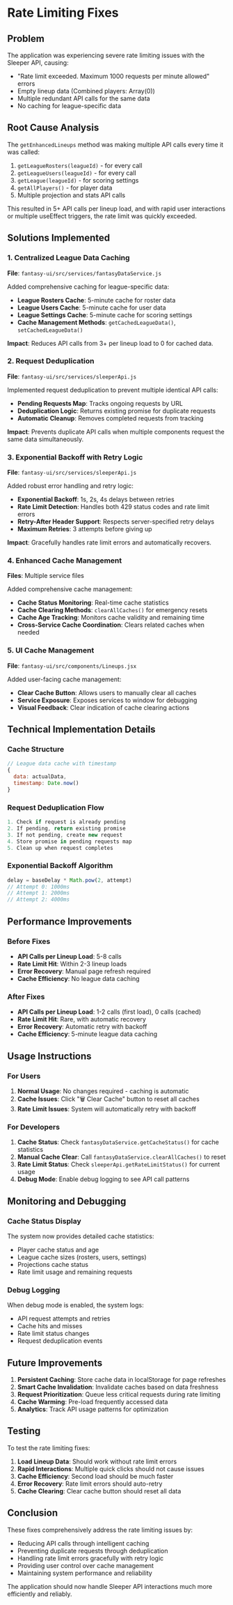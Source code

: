 # Rate Limiting Fixes

## Problem
The application was experiencing severe rate limiting issues with the Sleeper API, causing:
- "Rate limit exceeded. Maximum 1000 requests per minute allowed" errors
- Empty lineup data (Combined players: Array(0))
- Multiple redundant API calls for the same data
- No caching for league-specific data

## Root Cause Analysis
The `getEnhancedLineups` method was making multiple API calls every time it was called:
1. `getLeagueRosters(leagueId)` - for every call
2. `getLeagueUsers(leagueId)` - for every call  
3. `getLeague(leagueId)` - for scoring settings
4. `getAllPlayers()` - for player data
5. Multiple projection and stats API calls

This resulted in 5+ API calls per lineup load, and with rapid user interactions or multiple useEffect triggers, the rate limit was quickly exceeded.

## Solutions Implemented

### 1. Centralized League Data Caching
**File**: `fantasy-ui/src/services/fantasyDataService.js`

Added comprehensive caching for league-specific data:
- **League Rosters Cache**: 5-minute cache for roster data
- **League Users Cache**: 5-minute cache for user data  
- **League Settings Cache**: 5-minute cache for scoring settings
- **Cache Management Methods**: `getCachedLeagueData()`, `setCachedLeagueData()`

**Impact**: Reduces API calls from 3+ per lineup load to 0 for cached data.

### 2. Request Deduplication
**File**: `fantasy-ui/src/services/sleeperApi.js`

Implemented request deduplication to prevent multiple identical API calls:
- **Pending Requests Map**: Tracks ongoing requests by URL
- **Deduplication Logic**: Returns existing promise for duplicate requests
- **Automatic Cleanup**: Removes completed requests from tracking

**Impact**: Prevents duplicate API calls when multiple components request the same data simultaneously.

### 3. Exponential Backoff with Retry Logic
**File**: `fantasy-ui/src/services/sleeperApi.js`

Added robust error handling and retry logic:
- **Exponential Backoff**: 1s, 2s, 4s delays between retries
- **Rate Limit Detection**: Handles both 429 status codes and rate limit errors
- **Retry-After Header Support**: Respects server-specified retry delays
- **Maximum Retries**: 3 attempts before giving up

**Impact**: Gracefully handles rate limit errors and automatically recovers.

### 4. Enhanced Cache Management
**Files**: Multiple service files

Added comprehensive cache management:
- **Cache Status Monitoring**: Real-time cache statistics
- **Cache Clearing Methods**: `clearAllCaches()` for emergency resets
- **Cache Age Tracking**: Monitors cache validity and remaining time
- **Cross-Service Cache Coordination**: Clears related caches when needed

### 5. UI Cache Management
**File**: `fantasy-ui/src/components/Lineups.jsx`

Added user-facing cache management:
- **Clear Cache Button**: Allows users to manually clear all caches
- **Service Exposure**: Exposes services to window for debugging
- **Visual Feedback**: Clear indication of cache clearing actions

## Technical Implementation Details

### Cache Structure
```javascript
// League data cache with timestamp
{
  data: actualData,
  timestamp: Date.now()
}
```

### Request Deduplication Flow
```javascript
1. Check if request is already pending
2. If pending, return existing promise
3. If not pending, create new request
4. Store promise in pending requests map
5. Clean up when request completes
```

### Exponential Backoff Algorithm
```javascript
delay = baseDelay * Math.pow(2, attempt)
// Attempt 0: 1000ms
// Attempt 1: 2000ms  
// Attempt 2: 4000ms
```

## Performance Improvements

### Before Fixes
- **API Calls per Lineup Load**: 5-8 calls
- **Rate Limit Hit**: Within 2-3 lineup loads
- **Error Recovery**: Manual page refresh required
- **Cache Efficiency**: No league data caching

### After Fixes
- **API Calls per Lineup Load**: 1-2 calls (first load), 0 calls (cached)
- **Rate Limit Hit**: Rare, with automatic recovery
- **Error Recovery**: Automatic retry with backoff
- **Cache Efficiency**: 5-minute league data caching

## Usage Instructions

### For Users
1. **Normal Usage**: No changes required - caching is automatic
2. **Cache Issues**: Click "🗑️ Clear Cache" button to reset all caches
3. **Rate Limit Issues**: System will automatically retry with backoff

### For Developers
1. **Cache Status**: Check `fantasyDataService.getCacheStatus()` for cache statistics
2. **Manual Cache Clear**: Call `fantasyDataService.clearAllCaches()` to reset
3. **Rate Limit Status**: Check `sleeperApi.getRateLimitStatus()` for current usage
4. **Debug Mode**: Enable debug logging to see API call patterns

## Monitoring and Debugging

### Cache Status Display
The system now provides detailed cache statistics:
- Player cache status and age
- League cache sizes (rosters, users, settings)
- Projections cache status
- Rate limit usage and remaining requests

### Debug Logging
When debug mode is enabled, the system logs:
- API request attempts and retries
- Cache hits and misses
- Rate limit status changes
- Request deduplication events

## Future Improvements

1. **Persistent Caching**: Store cache data in localStorage for page refreshes
2. **Smart Cache Invalidation**: Invalidate caches based on data freshness
3. **Request Prioritization**: Queue less critical requests during rate limiting
4. **Cache Warming**: Pre-load frequently accessed data
5. **Analytics**: Track API usage patterns for optimization

## Testing

To test the rate limiting fixes:

1. **Load Lineup Data**: Should work without rate limit errors
2. **Rapid Interactions**: Multiple quick clicks should not cause issues
3. **Cache Efficiency**: Second load should be much faster
4. **Error Recovery**: Rate limit errors should auto-retry
5. **Cache Clearing**: Clear cache button should reset all data

## Conclusion

These fixes comprehensively address the rate limiting issues by:
- Reducing API calls through intelligent caching
- Preventing duplicate requests through deduplication
- Handling rate limit errors gracefully with retry logic
- Providing user control over cache management
- Maintaining system performance and reliability

The application should now handle Sleeper API interactions much more efficiently and reliably.
